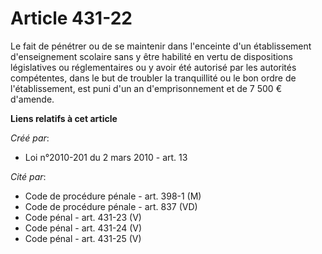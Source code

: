 # Article 431-22

Le fait de pénétrer ou de se maintenir dans l'enceinte d'un établissement d'enseignement scolaire sans y être habilité en
vertu de dispositions législatives ou réglementaires ou y avoir été autorisé par les autorités compétentes, dans le but de
troubler la tranquillité ou le bon ordre de l'établissement, est puni d'un an d'emprisonnement et de 7 500 € d'amende.

**Liens relatifs à cet article**

_Créé par_:

  - Loi n°2010-201 du 2 mars 2010 - art. 13

_Cité par_:

  - Code de procédure pénale - art. 398-1 (M)
  - Code de procédure pénale - art. 837 (VD)
  - Code pénal - art. 431-23 (V)
  - Code pénal - art. 431-24 (V)
  - Code pénal - art. 431-25 (V)
